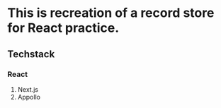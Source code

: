 # This is recreation of a record store for React practice.

## Techstack

### React

<ol>
<li>Next.js</li>
<li>Appollo</li>
<ol>
